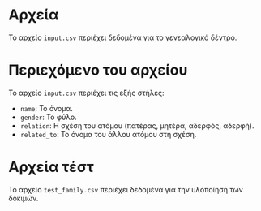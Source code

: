 # Αρχεία

Το αρχείο `input.csv` περιέχει δεδομένα για το γενεαλογικό δέντρο.

# Περιεχόμενο του αρχείου

Το αρχείο `input.csv` περιέχει τις εξής στήλες:

- `name`: Το όνομα.
- `gender`: Το φύλο.
- `relation`: Η σχέση του ατόμου (πατέρας, μητέρα, αδερφός, αδερφή).
- `related_to`: Το όνομα του άλλου ατόμου στη σχέση.

# Αρχεία τέστ

Το αρχείο `test_family.csv` περιέχει δεδομένα για την υλοποίηση των δοκιμών.

